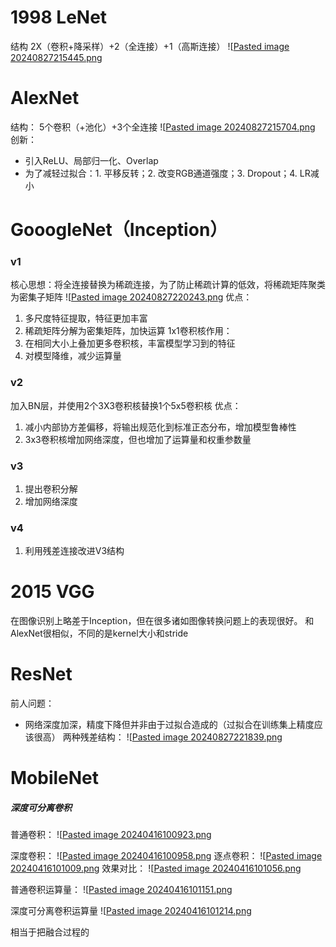 # 1998 LeNet
结构
2X（卷积+降采样）+2（全连接）+1（高斯连接）
![[Pasted image 20240827215445.png](image/Pasted%20image%2020240827215445.png)
# AlexNet
结构：
5个卷积（+池化）+3个全连接
![[Pasted image 20240827215704.png](image/Pasted%20image%2020240827215704.png)
创新：
+ 引入ReLU、局部归一化、Overlap
+ 为了减轻过拟合：1. 平移反转；2. 改变RGB通道强度；3. Dropout；4. LR减小
# GooogleNet（Inception）

### v1

核心思想：将全连接替换为稀疏连接，为了防止稀疏计算的低效，将稀疏矩阵聚类为密集子矩阵
![[Pasted image 20240827220243.png](image/Pasted%20image%2020240827220243.png)
优点：
1. 多尺度特征提取，特征更加丰富
2. 稀疏矩阵分解为密集矩阵，加快运算
1x1卷积核作用：
1. 在相同大小上叠加更多卷积核，丰富模型学习到的特征
2. 对模型降维，减少运算量

### v2
加入BN层，并使用2个3X3卷积核替换1个5x5卷积核
优点：
1. 减小内部协方差偏移，将输出规范化到标准正态分布，增加模型鲁棒性
2. 3x3卷积核增加网络深度，但也增加了运算量和权重参数量

### v3
1. 提出卷积分解
2. 增加网络深度

### v4
1. 利用残差连接改进V3结构

# 2015 VGG
在图像识别上略差于Inception，但在很多诸如图像转换问题上的表现很好。
和AlexNet很相似，不同的是kernel大小和stride

# ResNet
前人问题：
+ 网络深度加深，精度下降但并非由于过拟合造成的（过拟合在训练集上精度应该很高）
两种残差结构：
![[Pasted image 20240827221839.png](image/Pasted%20image%2020240827221839.png)

# MobileNet

##### 深度可分离卷积

普通卷积：
![[Pasted image 20240416100923.png](attach/Pasted%20image%2020240416100923.png)

深度卷积：
![[Pasted image 20240416100958.png](attach/Pasted%20image%2020240416100958.png)
逐点卷积：
![[Pasted image 20240416101009.png](attach/Pasted%20image%2020240416101009.png)
效果对比：
![[Pasted image 20240416101056.png](attach/Pasted%20image%2020240416101056.png)

普通卷积运算量：
![[Pasted image 20240416101151.png](attach/Pasted%20image%2020240416101151.png)

深度可分离卷积运算量
![[Pasted image 20240416101214.png](attach/Pasted%20image%2020240416101214.png)

相当于把融合过程的